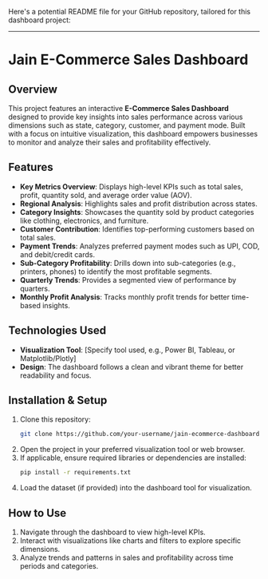 Here's a potential README file for your GitHub repository, tailored for this dashboard project:

---

# Jain E-Commerce Sales Dashboard

## Overview

This project features an interactive **E-Commerce Sales Dashboard** designed to provide key insights into sales performance across various dimensions such as state, category, customer, and payment mode. Built with a focus on intuitive visualization, this dashboard empowers businesses to monitor and analyze their sales and profitability effectively.


## Features

- **Key Metrics Overview**: Displays high-level KPIs such as total sales, profit, quantity sold, and average order value (AOV).
- **Regional Analysis**: Highlights sales and profit distribution across states.
- **Category Insights**: Showcases the quantity sold by product categories like clothing, electronics, and furniture.
- **Customer Contribution**: Identifies top-performing customers based on total sales.
- **Payment Trends**: Analyzes preferred payment modes such as UPI, COD, and debit/credit cards.
- **Sub-Category Profitability**: Drills down into sub-categories (e.g., printers, phones) to identify the most profitable segments.
- **Quarterly Trends**: Provides a segmented view of performance by quarters.
- **Monthly Profit Analysis**: Tracks monthly profit trends for better time-based insights.

## Technologies Used

- **Visualization Tool**: [Specify tool used, e.g., Power BI, Tableau, or Matplotlib/Plotly]
- **Design**: The dashboard follows a clean and vibrant theme for better readability and focus.

## Installation & Setup

1. Clone this repository:
   ```bash
   git clone https://github.com/your-username/jain-ecommerce-dashboard.git
   ```
2. Open the project in your preferred visualization tool or web browser.
3. If applicable, ensure required libraries or dependencies are installed:
   ```bash
   pip install -r requirements.txt
   ```
4. Load the dataset (if provided) into the dashboard tool for visualization.

## How to Use

1. Navigate through the dashboard to view high-level KPIs.
2. Interact with visualizations like charts and filters to explore specific dimensions.
3. Analyze trends and patterns in sales and profitability across time periods and categories.



